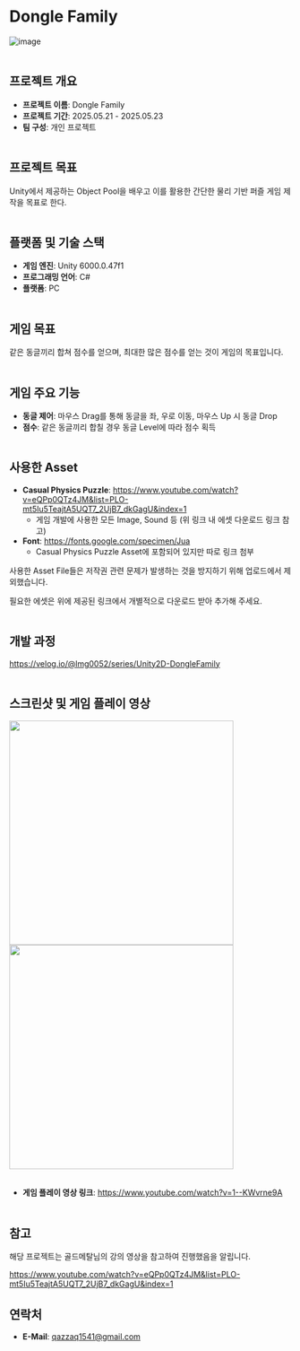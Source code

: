 # Dongle Family
![image](https://github.com/user-attachments/assets/fec13ec2-d62e-40e7-bd79-aea1ca2edd05)
<br><br/>

## 프로젝트 개요
- **프로젝트 이름**: Dongle Family
- **프로젝트 기간**: 2025.05.21 - 2025.05.23
- **팀 구성**: 개인 프로젝트
<br><br/>

## 프로젝트 목표
Unity에서 제공하는 Object Pool을 배우고 이를 활용한 간단한 물리 기반 퍼즐 게임 제작을 목표로 한다.
<br><br/>

## 플랫폼 및 기술 스택
- **게임 엔진**: Unity 6000.0.47f1
- **프로그래밍 언어**: C#
- **플랫폼**: PC
<br><br/>

## 게임 목표
같은 동글끼리 합쳐 점수를 얻으며, 최대한 많은 점수를 얻는 것이 게임의 목표입니다. 
<br><br/>

## 게임 주요 기능
- **동글 제어**: 마우스 Drag를 통해 동글을 좌, 우로 이동, 마우스 Up 시 동글 Drop
- **점수**: 같은 동글끼리 합칠 경우 동글 Level에 따라 점수 획득
<br><br/>

## 사용한 Asset
- **Casual Physics Puzzle**: https://www.youtube.com/watch?v=eQPp0QTz4JM&list=PLO-mt5Iu5TeajtA5UQT7_2UjB7_dkGagU&index=1
  - 게임 개발에 사용한 모든 Image, Sound 등 (위 링크 내 에셋 다운로드 링크 참고)
- **Font**: https://fonts.google.com/specimen/Jua
  - Casual Physics Puzzle Asset에 포함되어 있지만 따로 링크 첨부

사용한 Asset File들은 저작권 관련 문제가 발생하는 것을 방지하기 위해 업로드에서 제외했습니다.

필요한 에셋은 위에 제공된 링크에서 개별적으로 다운로드 받아 추가해 주세요.
<br><br/>

## 개발 과정
https://velog.io/@lmg0052/series/Unity2D-DongleFamily
<br><br/>

## 스크린샷 및 게임 플레이 영상
<img src="https://github.com/user-attachments/assets/92ca4040-5bd9-480a-ba47-e1999272c374" width=400>
<img src="https://github.com/user-attachments/assets/826993fa-7c8a-4f19-9dab-3c3f428626d4" width=400>
<br><br/>

- **게임 플레이 영상 링크**: https://www.youtube.com/watch?v=1--KWvrne9A
<br><br/>

## 참고
해당 프로젝트는 골드메탈님의 강의 영상을 참고하여 진행했음을 알립니다.

https://www.youtube.com/watch?v=eQPp0QTz4JM&list=PLO-mt5Iu5TeajtA5UQT7_2UjB7_dkGagU&index=1

## 연락처
- **E-Mail**: qazzaq1541@gmail.com
